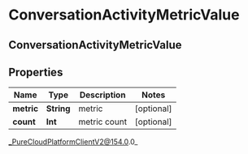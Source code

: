 # ConversationActivityMetricValue

## ConversationActivityMetricValue

## Properties

|Name | Type | Description | Notes|
|------------ | ------------- | ------------- | -------------|
| **metric** | **String** | metric | [optional] |
| **count** | **Int** | metric count | [optional] |



_PureCloudPlatformClientV2@154.0.0_
